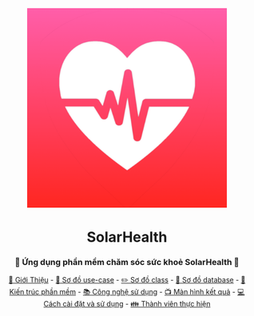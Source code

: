 <div align="center">
    <img src="./image/logo.png" width=400>
    <h1>SolarHealth</h1>
    <h3>💏 Ứng dụng phần mềm chăm sóc sức khoẻ SolarHealth 💑</h3>
	<p align="center">
		<a href="#giới-thiệu">📘 Giới Thiệu</a> -
		<a href="#sơ-đồ-use-case">📑 Sơ đồ use-case</a> -
		<a href="#sơ-đồ-class">✏️ Sơ đồ class</a> -
		<a href="#sơ-đồ-database">📂 Sơ đồ database</a> -
		<a href="#kiến-trúc-phần-mềm">📐 Kiến trúc phần mềm</a> - 
		<a href="#công-nghệ-sử-dụng">📚 Công nghệ sử dụng</a> -
		<a href="#màn-hình-kết-quả">📺 Màn hình kết quả</a> -
		<a href="#cách-cài-đặt">💻 Cách cài đặt và sử dụng</a> - 
		<a href="#thành-viên-thực-hiện">👪 Thành viên thực hiện</a>
	</p>
</div>
